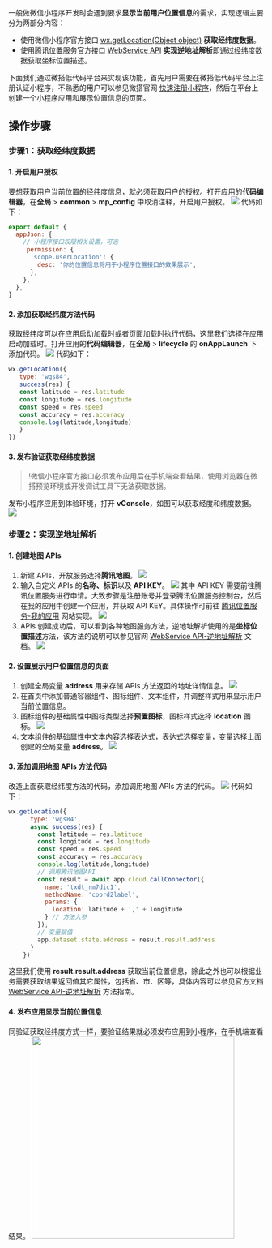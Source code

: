 一般做微信小程序开发时会遇到要求**显示当前用户位置信息**的需求，实现逻辑主要分为两部分内容：
- 使用微信小程序官方接口 [wx.getLocation(Object object)](https://developers.weixin.qq.com/miniprogram/dev/api/location/wx.getLocation.html) **获取经纬度数据**。
- 使用腾讯位置服务官方接口 [ WebService API](https://lbs.qq.com/service/webService/webServiceGuide/webServiceGcoder?spm=a2c6h.12873639.article-detail.3.5c4a3226zvI6Gj) **实现逆地址解析**即通过经纬度数据获取坐标位置描述。

下面我们通过微搭低代码平台来实现该功能，首先用户需要在微搭低代码平台上注册认证小程序，不熟悉的用户可以参见微搭官网 [快速注册小程序](https://cloud.tencent.com/document/product/1301/57644)，然后在平台上创建一个小程序应用和展示位置信息的页面。

## 操作步骤
### 步骤1：获取经纬度数据
#### 1. 开启用户授权
要想获取用户当前位置的经纬度信息，就必须获取用户的授权。打开应用的**代码编辑器**，在**全局** > **common** > **mp_config** 中取消注释，开启用户授权。
![](https://qcloudimg.tencent-cloud.cn/raw/d79f1dce1250f008644db5ad2f2def05.png)
代码如下：
```JavaScript
export default {
  appJson: {
    // 小程序接口权限相关设置，可选
     permission: {
      'scope.userLocation': {
        desc: '你的位置信息将用于小程序位置接口的效果展示',
      },
    },
  },
}
```
#### 2. 添加获取经纬度方法代码
获取经纬度可以在应用启动加载时或者页面加载时执行代码，这里我们选择在应用启动加载时。打开应用的**代码编辑器**，在**全局** > **lifecycle** 的 **onAppLaunch** 下添加代码。
![](https://qcloudimg.tencent-cloud.cn/raw/61bfe6f54ddd16426bb7d2e59ed456ad.png)
代码如下：
```JavaScript
wx.getLocation({
   type: 'wgs84',
   success(res) {
   const latitude = res.latitude
   const longitude = res.longitude
   const speed = res.speed
   const accuracy = res.accuracy
   console.log(latitude,longitude)
   }
})
```
#### 3. 发布验证获取经纬度数据
>!微信小程序官方接口必须发布应用后在手机端查看结果，使用浏览器在微搭预览环境或开发调试工具下无法获取数据。
>
发布小程序应用到体验环境，打开 **vConsole**，如图可以获取经度和纬度数据。
![](https://qcloudimg.tencent-cloud.cn/raw/904a259463bcfc3c2b2c475a01757321.jpg)


### 步骤2：实现逆地址解析
#### 1. 创建地图 APIs
1. 新建 APIs，开放服务选择**腾讯地图**。
![](https://qcloudimg.tencent-cloud.cn/raw/442303a274dce71c38aa3dbc4139f537.png)
2. 输入自定义 APIs 的**名称、标识**以及 **API KEY**。
![](https://qcloudimg.tencent-cloud.cn/raw/79ec900b365a9727ceb546e6cb5b09dc.png)
其中 API KEY 需要前往腾讯位置服务进行申请。大致步骤是注册账号并登录腾讯位置服务控制台，然后在我的应用中创建一个应用，并获取 API KEY。具体操作可前往 [腾讯位置服务-我的应用](https://lbs.qq.com/dev/console/application/mine) 网站实现。
![](https://qcloudimg.tencent-cloud.cn/raw/cc8792e3e4d0f110f5f868b9462ded92.png)
3. APIs 创建成功后，可以看到各种地图服务方法，逆地址解析使用的是**坐标位置描述**方法，该方法的说明可以参见官网 [WebService API-逆地址解析](https://lbs.qq.com/service/webService/webServiceGuide/webServiceGcoder?spm=a2c6h.12873639.article-detail.3.5c4a3226zvI6Gj) 文档。
![](https://qcloudimg.tencent-cloud.cn/raw/8bd02ec3b6592e719ee9ca56a0c86827.png)

#### 2. 设置展示用户位置信息的页面
1. 创建全局变量 **address** 用来存储 APIs 方法返回的地址详情信息。
![](https://qcloudimg.tencent-cloud.cn/raw/64f4e6cd7a4d5168d8dd3d5a336b6a9a.png)
2. 在首页中添加普通容器组件、图标组件、文本组件，并调整样式用来显示用户当前位置信息。
3. 图标组件的基础属性中图标类型选择**预置图标**，图标样式选择 **location** 图标。
![](https://qcloudimg.tencent-cloud.cn/raw/f29f87dc279978d9b6fa4581512ac7c7.png)
4. 文本组件的基础属性中文本内容选择表达式，表达式选择变量，变量选择上面创建的全局变量 **address**。
![](https://qcloudimg.tencent-cloud.cn/raw/ea378c430040aa1b30d1dda8e739db6f.png)

#### 3. 添加调用地图 APIs 方法代码
改造上面获取经纬度方法的代码，添加调用地图 APIs 方法的代码。
![](https://qcloudimg.tencent-cloud.cn/raw/a3c204c012a59ebc0de35cdd01b4f06d.png)
代码如下：
```JavaScript
wx.getLocation({
      type: 'wgs84',
      async success(res) {
        const latitude = res.latitude
        const longitude = res.longitude
        const speed = res.speed
        const accuracy = res.accuracy
        console.log(latitude,longitude)
        // 调用腾讯地图API
        const result = await app.cloud.callConnector({
          name: 'txdt_rm7dic1',
          methodName: 'coord2label',
          params: {
            location: latitude + ',' + longitude
          } // 方法入参
        });
        // 变量赋值
        app.dataset.state.address = result.result.address
      }
    })
```
这里我们使用 **result.result.address** 获取当前位置信息，除此之外也可以根据业务需要获取结果返回值其它属性，包括省、市、区等，具体内容可以参见官方文档 [WebService API-逆地址解析](https://lbs.qq.com/service/webService/webServiceGuide/webServiceGcoder?spm=a2c6h.12873639.article-detail.3.5c4a3226zvI6Gj) 方法指南。

#### 4. 发布应用显示当前位置信息
同验证获取经纬度方式一样，要验证结果就必须发布应用到小程序，在手机端查看结果。
<img style="width:400px; max-width: inherit;" src="https://qcloudimg.tencent-cloud.cn/raw/c88fb4cba19ac1b651967850b3ccdee7.png" />
